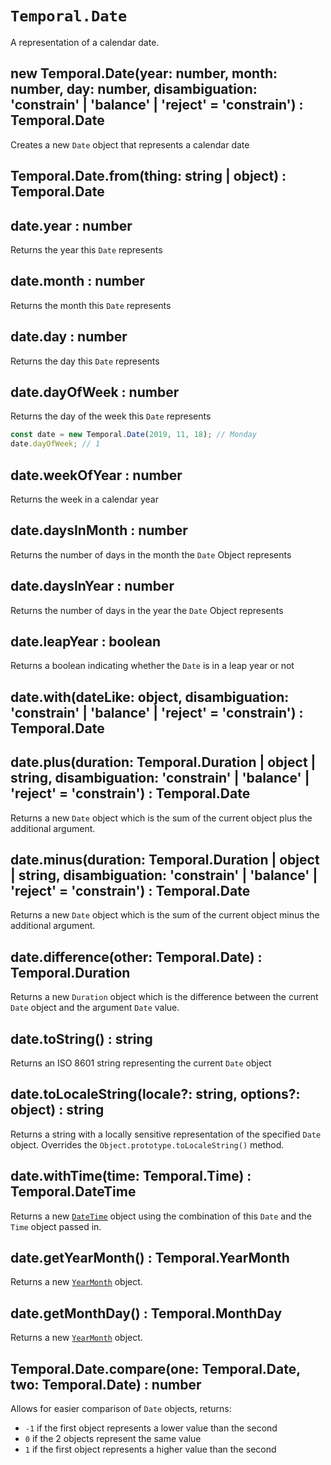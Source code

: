 # `Temporal.Date`

A representation of a calendar date.

## new Temporal.Date(year: number, month: number, day: number, disambiguation: 'constrain' | 'balance' | 'reject' = 'constrain') : Temporal.Date

Creates a new `Date` object that represents a calendar date

## Temporal.Date.from(thing: string | object) : Temporal.Date

## date.year : number

Returns the year this `Date` represents

## date.month : number

Returns the month this `Date` represents

## date.day : number

Returns the day this `Date` represents

## date.dayOfWeek : number

Returns the day of the week this `Date` represents

```js
const date = new Temporal.Date(2019, 11, 18); // Monday
date.dayOfWeek; // 1
```

## date.weekOfYear : number

Returns the week in a calendar year

## date.daysInMonth : number

Returns the number of days in the month the `Date` Object represents

## date.daysInYear : number

Returns the number of days in the year the `Date` Object represents

## date.leapYear : boolean

Returns a boolean indicating whether the `Date` is in a leap year or not

## date.with(dateLike: object, disambiguation: 'constrain' | 'balance' | 'reject' = 'constrain') : Temporal.Date

## date.plus(duration: Temporal.Duration | object | string, disambiguation: 'constrain' | 'balance' | 'reject' = 'constrain') : Temporal.Date

Returns a new `Date` object which is the sum of the current object plus the additional argument.

## date.minus(duration: Temporal.Duration | object | string, disambiguation: 'constrain' | 'balance' | 'reject' = 'constrain') : Temporal.Date

Returns a new `Date` object which is the sum of the current object minus the additional argument.

## date.difference(other: Temporal.Date) : Temporal.Duration

Returns a new `Duration` object which is the difference between the current `Date` object and the argument `Date` value.

## date.toString() : string

Returns an ISO 8601 string representing the current `Date` object

## date.toLocaleString(locale?: string, options?: object) : string

Returns a string with a locally sensitive representation of the specified `Date` object. Overrides the `Object.prototype.toLocaleString()` method.

## date.withTime(time: Temporal.Time) : Temporal.DateTime

Returns a new [`DateTime`](./DateTime) object using the combination of this `Date` and the `Time` object passed in.

## date.getYearMonth() : Temporal.YearMonth

Returns a new [`YearMonth`](./YearMonth) object.

## date.getMonthDay() : Temporal.MonthDay

Returns a new [`YearMonth`](./MonthDay) object.

## Temporal.Date.compare(one: Temporal.Date, two: Temporal.Date) : number

Allows for easier comparison of `Date` objects, returns:

- `-1` if the first object represents a lower value than the second
- `0` if the 2 objects represent the same value
- `1` if the first object represents a higher value than the second
